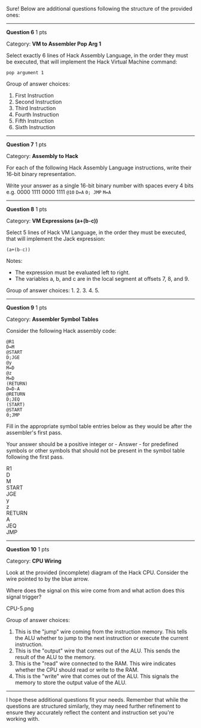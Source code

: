 Sure! Below are additional questions following the structure of the provided ones:

---

**Question 6** 1 pts

Category: **VM to Assembler Pop Arg 1**

Select exactly 6 lines of Hack Assembly Language, in the order they must be executed, that will implement the Hack Virtual Machine command:

`pop argument 1`

Group of answer choices:
1. First Instruction
2. Second Instruction
3. Third Instruction
4. Fourth Instruction
5. Fifth Instruction
6. Sixth Instruction

---

**Question 7** 1 pts

Category: **Assembly to Hack**

For each of the following Hack Assembly Language instructions, write their 16-bit binary representation.

Write your answer as a single 16-bit binary number with spaces every 4 bits e.g. 0000 1111 0000 1111
`@10`
`D=A`
`0; JMP`
`M=A`

---

**Question 8** 1 pts

Category: **VM Expressions (a+(b-c))**

Select 5 lines of Hack VM Language, in the order they must be executed, that will implement the Jack expression:

`(a+(b-c))`

Notes:
- The expression must be evaluated left to right.
- The variables a, b, and c are in the local segment at offsets 7, 8, and 9.

Group of answer choices:
1. 
2. 
3. 
4. 
5. 

---

**Question 9** 1 pts

Category: **Assembler Symbol Tables**

Consider the following Hack assembly code:

```assembly
@R1
D=M
@START
D;JGE
@y
M=D
@z
M=D
(RETURN)
D=D-A
@RETURN
D;JEQ
(START)
@START
0;JMP
```

Fill in the appropriate symbol table entries below as they would be after the assembler's first pass.

Your answer should be a positive integer or -
Answer - for predefined symbols or other symbols that should not be present in the symbol table following the first pass.

R1 	
D 	
M 	
START 	
JGE 	
y 	
z 	
RETURN 	
A 	
JEQ 	
JMP 	

---

**Question 10** 1 pts

Category: **CPU Wiring**

Look at the provided (incomplete) diagram of the Hack CPU. Consider the wire pointed to by the blue arrow.

Where does the signal on this wire come from and what action does this signal trigger?

CPU-5.png

Group of answer choices:

1. This is the "jump" wire coming from the instruction memory. This tells the ALU whether to jump to the next instruction or execute the current instruction.
2. This is the "output" wire that comes out of the ALU. This sends the result of the ALU to the memory.
3. This is the "read" wire connected to the RAM. This wire indicates whether the CPU should read or write to the RAM.
4. This is the "write" wire that comes out of the ALU. This signals the memory to store the output value of the ALU.

---

I hope these additional questions fit your needs. Remember that while the questions are structured similarly, they may need further refinement to ensure they accurately reflect the content and instruction set you're working with.